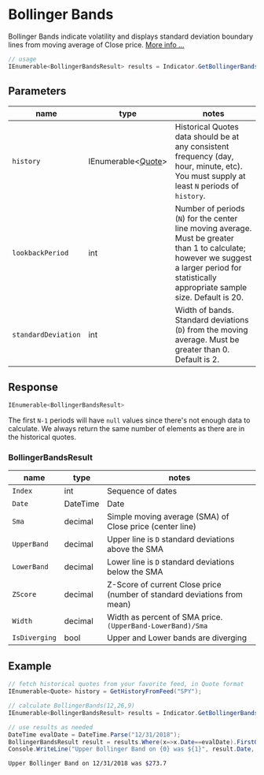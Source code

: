 ﻿# Bollinger Bands

Bollinger Bands indicate volatility and displays standard deviation boundary lines from moving average of Close price.
[More info ...](https://school.stockcharts.com/doku.php?id=technical_indicators:bollinger_bands)

```csharp
// usage
IEnumerable<BollingerBandsResult> results = Indicator.GetBollingerBands(history, lookbackPeriod, standardDeviation);  
```

## Parameters

| name | type | notes
| -- |-- |--
| `history` | IEnumerable\<[Quote](/GUIDE.md#Quote)\> | Historical Quotes data should be at any consistent frequency (day, hour, minute, etc).  You must supply at least `N` periods of `history`.
| `lookbackPeriod` | int | Number of periods (`N`) for the center line moving average.  Must be greater than 1 to calculate; however we suggest a larger period for statistically appropriate sample size.  Default is 20.
| `standardDeviation` | int | Width of bands.  Standard deviations (`D`) from the moving average.  Must be greater than 0.  Default is 2.

## Response

```csharp
IEnumerable<BollingerBandsResult>
```

The first `N-1` periods will have `null` values since there's not enough data to calculate.  We always return the same number of elements as there are in the historical quotes.

### BollingerBandsResult

| name | type | notes
| -- |-- |--
| `Index` | int | Sequence of dates
| `Date` | DateTime | Date
| `Sma` | decimal | Simple moving average (SMA) of Close price (center line)
| `UpperBand` | decimal | Upper line is `D` standard deviations above the SMA
| `LowerBand` | decimal | Lower line is `D` standard deviations below the SMA
| `ZScore` | decimal | Z-Score of current Close price (number of standard deviations from mean)
| `Width` | decimal | Width as percent of SMA price.  `(UpperBand-LowerBand)/Sma`
| `IsDiverging` | bool | Upper and Lower bands are diverging

## Example

```csharp
// fetch historical quotes from your favorite feed, in Quote format
IEnumerable<Quote> history = GetHistoryFromFeed("SPY");

// calculate BollingerBands(12,26,9)
IEnumerable<BollingerBandsResult> results = Indicator.GetBollingerBands(history,20,2);

// use results as needed
DateTime evalDate = DateTime.Parse("12/31/2018");
BollingerBandsResult result = results.Where(x=>x.Date==evalDate).FirstOrDefault();
Console.WriteLine("Upper Bollinger Band on {0} was ${1}", result.Date, result.UpperBand);
```

```bash
Upper Bollinger Band on 12/31/2018 was $273.7
```

